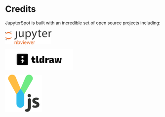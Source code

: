 # Credits

JupyterSpot is built with an incredible set of open source projects including:

[![](img/open-source/nbviewer.png)](https://github.com/jupyter/nbviewer)

[![](img/open-source/tldraw.png)](https://github.com/tldraw/tldraw)

[![](img/open-source/yjs.png)](https://github.com/yjs/yjs)